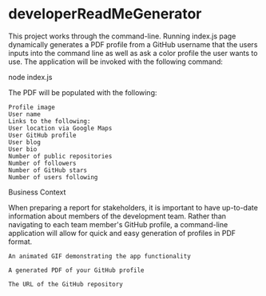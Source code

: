# developerReadMeGenerator

This project works through the command-line. Running index.js page dynamically generates a PDF profile from a GitHub username that the users inputs into the command line as well as ask a color profile the user wants to use. The application will be invoked with the following command:

node index.js

The PDF will be populated with the following:

    Profile image
    User name
    Links to the following:
    User location via Google Maps
    User GitHub profile
    User blog
    User bio
    Number of public repositories
    Number of followers
    Number of GitHub stars
    Number of users following

Business Context

When preparing a report for stakeholders, it is important to have up-to-date information about members of the development team. Rather than navigating to each team member's GitHub profile, a command-line application will allow for quick and easy generation of profiles in PDF format.

    An animated GIF demonstrating the app functionality

    A generated PDF of your GitHub profile

    The URL of the GitHub repository